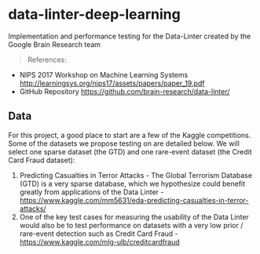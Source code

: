 # data-linter-deep-learning
Implementation and performance testing for the Data-Linter created by the Google Brain Research team
> References:
- NIPS 2017 Workshop on Machine Learning Systems http://learningsys.org/nips17/assets/papers/paper_19.pdf
- GitHub Repository https://github.com/brain-research/data-linter/

## Data
For this project, a good place to start are a few of the Kaggle competitions. Some of the datasets we propose testing on are detailed below. We will select one sparse dataset (the GTD) and one rare-event dataset (the Credit Card Fraud dataset):
1. Predicting Casualties in Terror Attacks - The Global Terrorism Database (GTD) is a very sparse database, which we hypothesize could benefit greatly from applications of the Data Linter - https://www.kaggle.com/mm5631/eda-predicting-casualties-in-terror-attacks/
2. One of the key test cases for measuring the usability of the Data Linter would also be to test performance on datasets with a very low prior / rare-event detection such as Credit Card Fraud - https://www.kaggle.com/mlg-ulb/creditcardfraud
